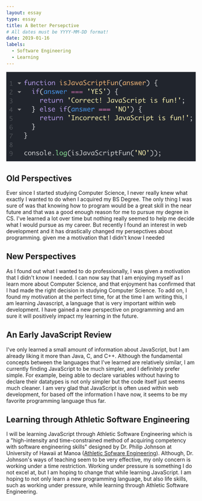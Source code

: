 ```yaml
---
layout: essay
type: essay
title: A Better Persepctive
# All dates must be YYYY-MM-DD format!
date: 2019-01-16
labels:
  - Software Engineering
  - Learning
---
```


<img class="ui medium top floated image" src="../images/jsisfun.jpg">

## Old Perspectives

Ever since I started studying Computer Science, I never really knew what exactly I wanted to do when I acquired my BS Degree. The only thing I was sure of was that knowing how to program would be a great skill in the near future and that was a good enough reason for me to pursue my degree in CS. I've learned a lot over time but nothing really seemed to help me decide what I would pursue as my career. But recently I found an interest in web development and it has drastically changed my persepctives about programming. given me a motivation that I didn't know I needed

## New Perspectives
As I found out what I wanted to do professionally, I was given a motivation that I didn't know I needed. I can now say that I am enjoying myself as I learn more about Computer Science, and that enjoyment has confirmed that I had made the right decision in studying Computer Science. To add on, I found my motivation at the perfect time, for at the time I am writing this, I am learning Javascript, a language that is very important within web development. I have gained a new perspective on programming and am sure it will positively impact my learning in the future.

## An Early JavaScript Review
I've only learned a small amount of information about JavaScript, but I am already liking it more than Java, C, and C++. Although the fundamental concepts between the languages that I've learned are relatively similar, I am currently finding JavaScript to be much simpler, and I definitely prefer simple. For example, being able to declare variables without having to declare their datatypes is not only simpler but the code itself just seems much cleaner. I am very glad that JavaScript is often used within web development, for based off the information I have now, it seems to be my favorite programming language thus far.

## Learning through Athletic Software Engineering
I will be learning JavaScript through Athletic Software Engineering which is a "high-intensity and time-constrained method of acquiring competency with software engineering skills" designed by Dr. Philip Johnson at University of Hawaii at Manoa (<a href="http://philipmjohnson.org/essays/ase-2017.html">Athletic Sofware Engineering</a>). Although, Dr. Johnson's ways of teaching seem to be very effective, my only concern is working under a time restriction. Working under pressure is something I do not excel at, but I am hoping to change that while learning JavaScript. I am hoping to not only learn a new programming language, but also life skills, such as working under pressure, while learning through Athletic Software Engineering.

